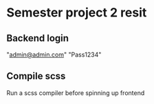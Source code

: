# Semester project 2 resit

## Backend login

"admin@admin.com"
"Pass1234"

## Compile scss

Run a scss compiler before spinning up frontend
